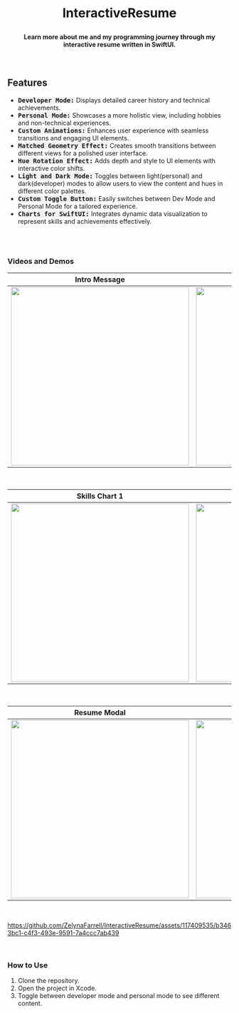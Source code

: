 # <p align="center"><b>InteractiveResume</b></p>

#### <p align="center">Learn more about me and my programming journey through my interactive resume written in SwiftUI.</p>

<br>

## **Features**
- <kbd style="background-color: #f0f0f0">**Developer Mode:**</kbd> Displays detailed career history and technical achievements.
- <kbd style="background-color: #f0f0f0">**Personal Mode:**</kbd> Showcases a more holistic view, including hobbies and non-technical experiences.
- <kbd style="background-color: #f0f0f0">**Custom Animations:**</kbd> Enhances user experience with seamless transitions and engaging UI elements.
- <kbd style="background-color: #f0f0f0">**Matched Geometry Effect:**</kbd> Creates smooth transitions between different views for a polished user interface.
- <kbd style="background-color: #f0f0f0">**Hue Rotation Effect:**</kbd> Adds depth and style to UI elements with interactive color shifts.
- <kbd style="background-color: #f0f0f0">**Light and Dark Mode:**</kbd> Toggles between light(personal) and dark(developer) modes to allow users to view the content and hues in different color palettes.
- <kbd style="background-color: #f0f0f0">**Custom Toggle Button:**</kbd> Easily switches between Dev Mode and Personal Mode for a tailored experience.
- <kbd style="background-color: #f0f0f0">**Charts for SwiftUI:**</kbd> Integrates dynamic data visualization to represent skills and achievements effectively.


<br>


<br>

### **Videos and Demos**
| Intro Message | Side Menu Content Toggle |
|:---------------:|:----------------:|
|<img width="400" src="https://github.com/ZelynaFarrell/InteractiveResume/assets/117409535/5912d6fd-3a6f-46ad-8eff-632512f2f9a5">|<img width="400" src="https://github.com/ZelynaFarrell/InteractiveResume/assets/117409535/5d2bbbf1-57cd-425b-a511-b695617f8fcd">|

<br>

| Skills Chart 1 | Skills Chart 2 |
|:---------------:|:----------------:|
|<img width="400" src="https://github.com/ZelynaFarrell/InteractiveResume/assets/117409535/2aec2b9a-d5ac-4980-a10f-931b9e5310ac">|<img width="400" src="https://github.com/ZelynaFarrell/InteractiveResume/assets/117409535/05603b6c-9b72-4ded-b308-78ca67b7e856">|

<br>

| Resume Modal | Drag and Hue |
|:---------------:|:----------------:|
|<img width="400" src="https://github.com/ZelynaFarrell/InteractiveResume/assets/117409535/7192aecd-1f7c-43c8-8630-ed1f933fe58e">|<img width="400" src="https://github.com/ZelynaFarrell/InteractiveResume/assets/117409535/8ed5b098-7c41-42e9-b18b-6a2afd89f06e">|

<br>


https://github.com/ZelynaFarrell/InteractiveResume/assets/117409535/b3463bc1-c4f3-493e-9591-7a4ccc7ab439



<br>

### **How to Use**
1. Clone the repository.
2. Open the project in Xcode.
3. Toggle between developer mode and personal mode to see different content.
